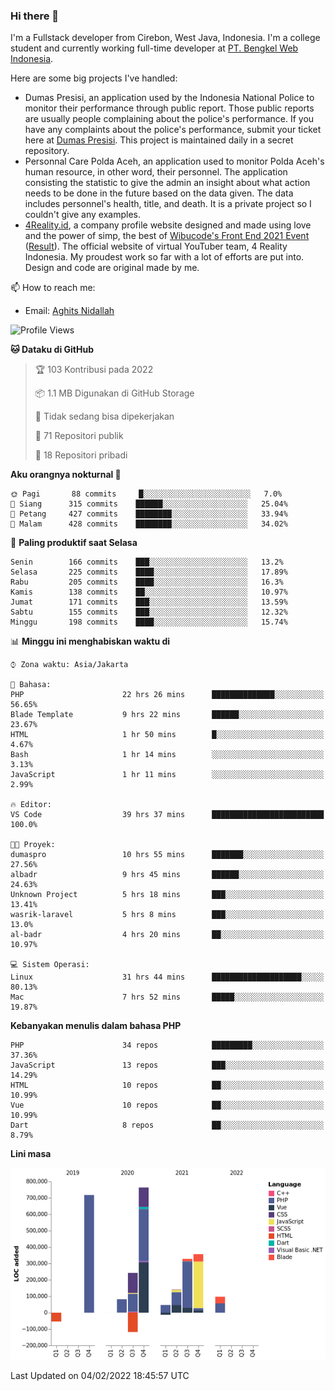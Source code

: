 ### Hi there 👋
I'm a Fullstack developer from Cirebon, West Java, Indonesia. I'm a college student and currently working full-time developer at [PT. Bengkel Web Indonesia](https://github.com/PT-Bengkel-Web-Indonesia).

Here are some big projects I've handled:
- Dumas Presisi, an application used by the Indonesia National Police to monitor their performance through public report. Those public reports are usually people complaining about the police's performance. If you have any complaints about the police's performance, submit your ticket here at [Dumas Presisi](https://dumaspresisi.polri.go.id/dumaspro). This project is maintained daily in a secret repository.
- Personnal Care Polda Aceh, an application used to monitor Polda Aceh's human resource, in other word, their personnel. The application consisting the statistic to give the admin an insight about what action needs to be done in the future based on the data given. The data includes personnel's health, title, and death. It is a private project so I couldn't give any examples.
- [4Reality.id](https://4reality.id), a company profile website designed and made using love and the power of simp, the best of [Wibucode's Front End 2021 Event](https://github.com/wibucode02/submision-event-frontend-2021) ([Result](https://github.com/wibucode02/top-5-pemenang-event-front-end-wibucode-2021)). The official website of virtual YouTuber team, 4 Reality Indonesia. My proudest work so far with a lot of efforts are put into. Design and code are original made by me.

📫 How to reach me:
- Email: [Aghits Nidallah](mailto:yourlovelydev@gmail.com)

<!--START_SECTION:waka-->
![Profile Views](http://img.shields.io/badge/Profil%20dilihat-2-blue)

**🐱 Dataku di GitHub** 

> 🏆 103 Kontribusi pada 2022
 > 
> 📦 1.1 MB Digunakan di GitHub Storage 
 > 
> 🚫 Tidak sedang bisa dipekerjakan
 > 
> 📜 71 Repositori publik 
 > 
> 🔑 18 Repositori pribadi  
 > 
**Aku orangnya nokturnal 🦉** 

```text
🌞 Pagi       88 commits     █░░░░░░░░░░░░░░░░░░░░░░░░   7.0% 
🌆 Siang      315 commits    ██████░░░░░░░░░░░░░░░░░░░   25.04% 
🌃 Petang     427 commits    ████████░░░░░░░░░░░░░░░░░   33.94% 
🌙 Malam      428 commits    ████████░░░░░░░░░░░░░░░░░   34.02%

```
📅 **Paling produktif saat Selasa** 

```text
Senin        166 commits    ███░░░░░░░░░░░░░░░░░░░░░░   13.2% 
Selasa       225 commits    ████░░░░░░░░░░░░░░░░░░░░░   17.89% 
Rabu         205 commits    ████░░░░░░░░░░░░░░░░░░░░░   16.3% 
Kamis        138 commits    ██░░░░░░░░░░░░░░░░░░░░░░░   10.97% 
Jumat        171 commits    ███░░░░░░░░░░░░░░░░░░░░░░   13.59% 
Sabtu        155 commits    ███░░░░░░░░░░░░░░░░░░░░░░   12.32% 
Minggu       198 commits    ████░░░░░░░░░░░░░░░░░░░░░   15.74%

```


📊 **Minggu ini menghabiskan waktu di** 

```text
⌚︎ Zona waktu: Asia/Jakarta

💬 Bahasa: 
PHP                      22 hrs 26 mins      ██████████████░░░░░░░░░░░   56.65% 
Blade Template           9 hrs 22 mins       ██████░░░░░░░░░░░░░░░░░░░   23.67% 
HTML                     1 hr 50 mins        █░░░░░░░░░░░░░░░░░░░░░░░░   4.67% 
Bash                     1 hr 14 mins        ░░░░░░░░░░░░░░░░░░░░░░░░░   3.13% 
JavaScript               1 hr 11 mins        ░░░░░░░░░░░░░░░░░░░░░░░░░   2.99%

🔥 Editor: 
VS Code                  39 hrs 37 mins      █████████████████████████   100.0%

🐱‍💻 Proyek: 
dumaspro                 10 hrs 55 mins      ███████░░░░░░░░░░░░░░░░░░   27.56% 
albadr                   9 hrs 45 mins       ██████░░░░░░░░░░░░░░░░░░░   24.63% 
Unknown Project          5 hrs 18 mins       ███░░░░░░░░░░░░░░░░░░░░░░   13.41% 
wasrik-laravel           5 hrs 8 mins        ███░░░░░░░░░░░░░░░░░░░░░░   13.0% 
al-badr                  4 hrs 20 mins       ██░░░░░░░░░░░░░░░░░░░░░░░   10.97%

💻 Sistem Operasi: 
Linux                    31 hrs 44 mins      ████████████████████░░░░░   80.13% 
Mac                      7 hrs 52 mins       █████░░░░░░░░░░░░░░░░░░░░   19.87%

```

**Kebanyakan menulis dalam bahasa PHP** 

```text
PHP                      34 repos            █████████░░░░░░░░░░░░░░░░   37.36% 
JavaScript               13 repos            ███░░░░░░░░░░░░░░░░░░░░░░   14.29% 
HTML                     10 repos            ██░░░░░░░░░░░░░░░░░░░░░░░   10.99% 
Vue                      10 repos            ██░░░░░░░░░░░░░░░░░░░░░░░   10.99% 
Dart                     8 repos             ██░░░░░░░░░░░░░░░░░░░░░░░   8.79%

```


**Lini masa**

![Chart not found](https://raw.githubusercontent.com/NikarashiHatsu/NikarashiHatsu/master/charts/bar_graph.png) 


 Last Updated on 04/02/2022 18:45:57 UTC
<!--END_SECTION:waka-->

